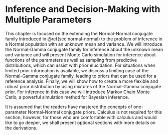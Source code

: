 # Inference and Decision-Making with Multiple Parameters

This chapter is focused on the extending the Normal-Normal
conjugate family introduced in \@ref(sec:normal-normal)
to the problem of inference in a Normal population with an unknown
mean and variance.  We will introduce the Normal-Gamma conjugate
family for inference about the unknown mean and variance and will
present Monte Carlo simulation for inference about functions of the
parameters as well as sampling from predictive distributions, which
can assist with prior elucidation. For situations when limited prior
information is available, we discuss a limiting case of the
Normal-Gamma conjugate family, leading to priors that can be used for
a reference analysis.  Finally, we will show how to create a more
flexible and robust prior distribution by using  mixtures of the
Normal-Gamma conjugate prior.
For inference in this case we will introduce Markov Chain Monte Carlo,
a powerful simulation method for Bayesian inference.

It is assumed that the readers have mastered the concepts of
one-parameter Normal-Normal conjugate priors.
Calculus is not required for this section; however,
for those who are comfortable with calculus and would like to go
deeper, we shall present optional sections with more details
on the derivations.
